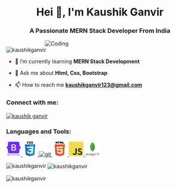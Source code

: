 <h1 align="center">Hei 👋, I'm Kaushik Ganvir</h1>
<h3 align="center">A Passionate MERN Stack Developer From India</h3>

<img align="right" alt="Coding" width="400" src="https://cdn.dribbble.com/users/1162077/screenshots/3848914/programmer.gif">


<p align="left"> <img src="https://komarev.com/ghpvc/?username=kaushikganvir&label=Profile%20views&color=0e75b6&style=flat" alt="kaushikganvir" /> </p>



- 🌱 I’m currently learning **MERN Stack Development**

- 💬 Ask me about **Html, Css, Bootstrap**

- 📫 How to reach me **kaushikganvir123@gmail.com**

<h3 align="left">Connect with me:</h3>
<p align="left">

<a href="https://linkedin.com/in/kaushik ganvir" target="blank"><img align="center" src="https://raw.githubusercontent.com/rahuldkjain/github-profile-readme-generator/master/src/images/icons/Social/linked-in-alt.svg" alt="kaushik ganvir" height="30" width="40" /></a>



<h3 align="left">Languages and Tools:</h3>
<p align="left"> <a href="https://getbootstrap.com" target="_blank" rel="noreferrer"> <img src="https://raw.githubusercontent.com/devicons/devicon/master/icons/bootstrap/bootstrap-plain-wordmark.svg" alt="bootstrap" width="40" height="40"/> </a> <a href="https://www.w3schools.com/css/" target="_blank" rel="noreferrer"> <img src="https://raw.githubusercontent.com/devicons/devicon/master/icons/css3/css3-original-wordmark.svg" alt="css3" width="40" height="40"/> </a> <a href="https://git-scm.com/" target="_blank" rel="noreferrer"> <img src="https://www.vectorlogo.zone/logos/git-scm/git-scm-icon.svg" alt="git" width="40" height="40"/> </a> <a href="https://www.w3.org/html/" target="_blank" rel="noreferrer"> <img src="https://raw.githubusercontent.com/devicons/devicon/master/icons/html5/html5-original-wordmark.svg" alt="html5" width="40" height="40"/> </a> <a href="https://developer.mozilla.org/en-US/docs/Web/JavaScript" target="_blank" rel="noreferrer"> <img src="https://raw.githubusercontent.com/devicons/devicon/master/icons/javascript/javascript-original.svg" alt="javascript" width="40" height="40"/> </a> <a href="https://www.mongodb.com/" target="_blank" rel="noreferrer"> <img src="https://raw.githubusercontent.com/devicons/devicon/master/icons/mongodb/mongodb-original-wordmark.svg" alt="mongodb" width="40" height="40"/> </a> </p>

<p><img align="left" src="https://github-readme-stats.vercel.app/api/top-langs?username=kaushikganvir&show_icons=true&locale=en&layout=compact" alt="kaushikganvir" /></p>

<p>&nbsp;<img align="center" src="https://github-readme-stats.vercel.app/api?username=kaushikganvir&show_icons=true&locale=en" alt="kaushikganvir" /></p>

<p><img align="center" src="https://github-readme-streak-stats.herokuapp.com/?user=kaushikganvir&" alt="kaushikganvir" /></p>
